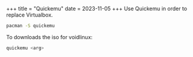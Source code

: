 +++
title = "Quickemu"
date = 2023-11-05
+++
Use Quickemu in order to replace Virtualbox.

```sh
pacman -S quickemu
```

To downloads the iso for voidlinux:

```sh
quickemu <arg>
```

